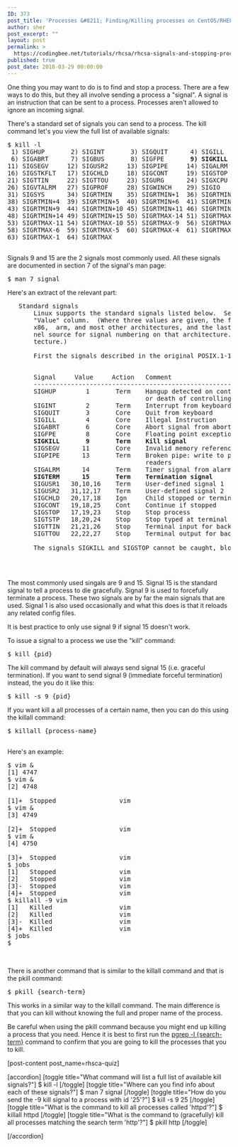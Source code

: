 ```yaml
---
ID: 373
post_title: 'Processes &#8211; Finding/Killing processes on CentOS/RHEL 7'
author: sher
post_excerpt: ""
layout: post
permalink: >
  https://codingbee.net/tutorials/rhcsa/rhcsa-signals-and-stopping-processes
published: true
post_date: 2018-03-29 00:00:00
---
```

One thing you may want to do is to find and stop a process. There are a few ways to do this, but they all involve sending a process a "signal". A signal is an instruction that can be sent to a process. Processes aren't allowed to ignore an incoming signal.


There's a standard set of signals you can send to a process. The kill command let's you view the full list of available signals:


<pre>
$ kill -l
 1) SIGHUP       2) SIGINT       3) SIGQUIT      4) SIGILL       5) SIGTRAP
 6) SIGABRT      7) SIGBUS       8) SIGFPE       <strong>9) SIGKILL</strong>     10) SIGUSR1
11) SIGSEGV     12) SIGUSR2     13) SIGPIPE     14) SIGALRM     <strong>15) SIGTERM</strong>
16) SIGSTKFLT   17) SIGCHLD     18) SIGCONT     19) SIGSTOP     20) SIGTSTP
21) SIGTTIN     22) SIGTTOU     23) SIGURG      24) SIGXCPU     25) SIGXFSZ
26) SIGVTALRM   27) SIGPROF     28) SIGWINCH    29) SIGIO       30) SIGPWR
31) SIGSYS      34) SIGRTMIN    35) SIGRTMIN+1  36) SIGRTMIN+2  37) SIGRTMIN+3
38) SIGRTMIN+4  39) SIGRTMIN+5  40) SIGRTMIN+6  41) SIGRTMIN+7  42) SIGRTMIN+8
43) SIGRTMIN+9  44) SIGRTMIN+10 45) SIGRTMIN+11 46) SIGRTMIN+12 47) SIGRTMIN+13
48) SIGRTMIN+14 49) SIGRTMIN+15 50) SIGRTMAX-14 51) SIGRTMAX-13 52) SIGRTMAX-12
53) SIGRTMAX-11 54) SIGRTMAX-10 55) SIGRTMAX-9  56) SIGRTMAX-8  57) SIGRTMAX-7
58) SIGRTMAX-6  59) SIGRTMAX-5  60) SIGRTMAX-4  61) SIGRTMAX-3  62) SIGRTMAX-2
63) SIGRTMAX-1  64) SIGRTMAX

</pre>

Signals 9 and 15 are the 2 signals most commonly used. All these signals are documented in section 7 of the  signal's man page:

<pre>
$ man 7 signal
</pre>

Here's an extract of the relevant part:


<pre>
   Standard signals
       Linux supports the standard signals listed below.  Several signal numbers are architecture-dependent, as indicated in the
       "Value" column.  (Where three values are given, the first one is usually valid for alpha and sparc, the  middle  one  for
       x86,  arm, and most other architectures, and the last one for mips.  (Values for parisc are not shown; see the Linux ker-
       nel source for signal numbering on that architecture.)  A - denotes that a signal is absent on the  corresponding  archi-
       tecture.)

       First the signals described in the original POSIX.1-1990 standard.


       Signal     Value     Action   Comment
       ----------------------------------------------------------------------------------------------------
       SIGHUP        1       Term    Hangup detected on controlling terminal
                                     or death of controlling process
       SIGINT        2       Term    Interrupt from keyboard
       SIGQUIT       3       Core    Quit from keyboard
       SIGILL        4       Core    Illegal Instruction
       SIGABRT       6       Core    Abort signal from abort(3)
       SIGFPE        8       Core    Floating point exception
       <strong>SIGKILL       9       Term    Kill signal</strong>
       SIGSEGV      11       Core    Invalid memory reference
       SIGPIPE      13       Term    Broken pipe: write to pipe with no
                                     readers
       SIGALRM      14       Term    Timer signal from alarm(2)
       <strong>SIGTERM      15       Term    Termination signal</strong>
       SIGUSR1   30,10,16    Term    User-defined signal 1
       SIGUSR2   31,12,17    Term    User-defined signal 2
       SIGCHLD   20,17,18    Ign     Child stopped or terminated
       SIGCONT   19,18,25    Cont    Continue if stopped
       SIGSTOP   17,19,23    Stop    Stop process
       SIGTSTP   18,20,24    Stop    Stop typed at terminal
       SIGTTIN   21,21,26    Stop    Terminal input for background process
       SIGTTOU   22,22,27    Stop    Terminal output for background process

       The signals SIGKILL and SIGSTOP cannot be caught, blocked, or ignored.



</pre>

The most commonly used singals are 9 and 15. Signal 15 is the standard signal to tell a process to die gracefully. Signal 9 is used to forcefully terminate a process. These two signals are by far the main signals that are used. Signal 1 is also used occasionally and what this does is that it reloads any related config files. 

It is best practice to only use signal 9 if signal 15 doesn't work.  

To issue a signal to a process we use the "kill" command:

<pre>
$ kill {pid}
</pre> 

The kill command by default will always send signal 15 (i.e. graceful termination). If you want to send signal 9 (immediate forceful termination) instead, the you do it like this:


<pre>
$ kill -s 9 {pid}
</pre>



If you want kill a all processes of a certain name, then you can do this using the killall command:


<pre>
$ killall {process-name}

</pre>

Here's an example:


<pre>
$ vim &
[1] 4747
$ vim &
[2] 4748

[1]+  Stopped                 vim
$ vim &
[3] 4749

[2]+  Stopped                 vim
$ vim &
[4] 4750

[3]+  Stopped                 vim
$ jobs
[1]   Stopped                 vim
[2]   Stopped                 vim
[3]-  Stopped                 vim
[4]+  Stopped                 vim
$ killall -9 vim
[1]   Killed                  vim
[2]   Killed                  vim
[3]-  Killed                  vim
[4]+  Killed                  vim
$ jobs
$


</pre>


There is another command that is similar to the killall command and that is the pkill command:

<pre>
$ pkill {search-term}        
</pre>


This works in a similar way to the killall command. The main difference is that you can kill without knowing the full and proper name of the process.

Be careful when using the pkill command because you might end up killing a process that you need. Hence it is best to first run the  <a href="http://codingbee.net/tutorials/rhcsa/rhcsa-processes/">pgrep -l {search-term}</a> command to confirm that you are going to kill the processes that you to kill.


[post-content post_name=rhsca-quiz]

[accordion]
[toggle title="What command will list a full list of available kill signals?"]
$ kill -l
[/toggle]
[toggle title="Where can you find info about each of these signals?"]
$ man 7 signal
[/toggle]
[toggle title="How do you send the -9 kill signal to a process with id '25'?"]
$ kill -s 9 25
[/toggle]
[toggle title="What is the command to kill all processes called 'httpd'?"]
$ killall httpd
[/toggle]
[toggle title="What is the command to (gracefully) kill all processes matching the search term 'http'?"]
$ pkill http
[/toggle]

[/accordion]